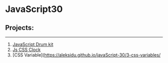 # JavaScript30

## Projects:
___
1. [JavaScript Drum kit](https://aleksidu.github.io/javaScript-30/1-javaScript-drum-kit/)
2. [Js CSS Clock](https://aleksidu.github.io/javaScript-30/2-js-css-clock/)
3. [CSS Variable](https://aleksidu.github.io/javaScript-30/3-css-variables/